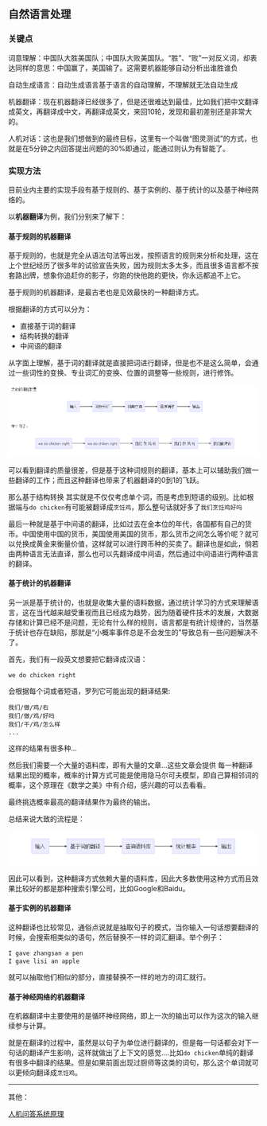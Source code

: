 ## 自然语言处理

### 关键点

词意理解：中国队大胜美国队；中国队大败美国队。“胜”、“败”一对反义词，却表达同样的意思：中国赢了，美国输了。这需要机器能够自动分析出谁胜谁负

自动生成语言：自动生成语言基于语言的自动理解，不理解就无法自动生成

机器翻译：现在机器翻译已经很多了，但是还很难达到最佳，比如我们把中文翻译成英文，再翻译成中文，再翻译成英文，来回10轮，发现和最初差别还是非常大的。

人机对话：这也是我们想做到的最终目标，这里有一个叫做“图灵测试”的方式，也就是在5分钟之内回答提出问题的30%即通过，能通过则认为有智能了。

### 实现方法

目前业内主要的实现手段有基于规则的、基于实例的、基于统计的以及基于神经网络的。

以**机器翻译**为例，我们分别来了解下：

#### 基于规则的机器翻译

基于规则的，也就是完全从语法句法等出发，按照语言的规则来分析和处理，这在上个世纪经历了很多年的试验宣告失败，因为规则太多太多，而且很多语言都不按套路出牌，想象你追赶你的影子，你跑的快他跑的更快，你永远都追不上它。

基于规则的机器翻译，是最古老也是见效最快的一种翻译方式。

根据翻译的方式可以分为：

- 直接基于词的翻译
- 结构转换的翻译
- 中间语的翻译

从字面上理解，基于词的翻译就是直接把词进行翻译，但是也不是这么简单，会通过一些词性的变换、专业词汇的变换、位置的调整等一些规则，进行修饰。

![img](../images/1.png)

可以看到翻译的质量很差，但是基于这种词规则的翻译，基本上可以辅助我们做一些翻译的工作；而且这种翻译也带来了机器翻译的0到1的飞跃。

那么基于结构转换 其实就是不仅仅考虑单个词，而是考虑到短语的级别。比如根据端与`do chicken`有可能被翻译成`烹饪鸡`，那么整句话就好多了`我们烹饪鸡好吗`

最后一种就是基于中间语的翻译，比如过去在金本位的年代，各国都有自己的货币。中国使用中国的货币，美国使用美国的货币，那么货币之间怎么等价呢？就可以兑换成黄金来衡量价值，这样就可以进行跨币种的买卖了。翻译也是如此，倘若由两种语言无法直译，那么也可以先翻译成中间语，然后通过中间语进行两种语言的翻译。

#### 基于统计的机器翻译

另一派是基于统计的，也就是收集大量的语料数据，通过统计学习的方式来理解语言，这在当代越来越受重视而且已经成为趋势，因为随着硬件技术的发展，大数据存储和计算已经不是问题，无论有什么样的规则，语言都是有统计规律的，当然基于统计也存在缺陷，那就是“小概率事件总是不会发生的”导致总有一些问题解决不了。

首先，我们有一段英文想要把它翻译成汉语：

```
we do chicken right
```

会根据每个词或者短语，罗列它可能出现的翻译结果:

```
我们/做/鸡/右
我们/做/鸡/好吗
我们/干/鸡/怎么样
...
```

这样的结果有很多种...

然后我们需要一个大量的语料库，即有大量的文章...这些文章会提供 每一种翻译结果出现的概率，概率的计算方式可能是使用隐马尔可夫模型，即自己算相邻词的概率，这个原理在《数学之美》中有介绍，感兴趣的可以去看看。

最终挑选概率最高的翻译结果作为最终的输出。

总结来说大致的流程是：

![img](../images/2.png)

因此可以看到，这种翻译方式依赖大量的语料库，因此大多数使用这种方式而且效果比较好的都是那种搜索引擎公司，比如Google和Baidu。

#### 基于实例的机器翻译

这种翻译也比较常见，通俗点说就是抽取句子的模式，当你输入一句话想要翻译的时候，会搜索相类似的语句，然后替换不一样的词汇翻译。举个例子：

```
I gave zhangsan a pen
I gave lisi an apple
```

就可以抽取他们相似的部分，直接替换不一样的地方的词汇就行。

#### 基于神经网络的机器翻译

在机器翻译中主要使用的是循环神经网络，即上一次的输出可以作为这次的输入继续参与计算。

就是在翻译的过程中，虽然是以句子为单位进行翻译的，但是每一句话都会对下一句话的翻译产生影响，这样就做出了上下文的感觉....比如`do chicken`单纯的翻译有很多中翻译的结果。但是如果前面出现过厨师等这类的词句，那么这个单词就可以更倾向翻译成`烹饪鸡`。



------

其他：

[人机问答系统原理](<https://blog.csdn.net/ch1209498273/article/details/78484921>)

